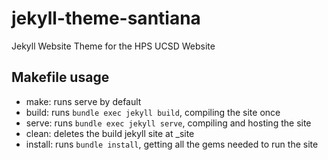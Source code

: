 # jekyll-theme-santiana
Jekyll Website Theme for the HPS UCSD Website

## Makefile usage

- make: runs serve by default
- build: runs `bundle exec jekyll build`, compiling the site once
- serve: runs `bundle exec jekyll serve`, compiling and hosting the site
- clean: deletes the build jekyll site at \_site
- install: runs `bundle install`, getting all the gems needed to run the site
